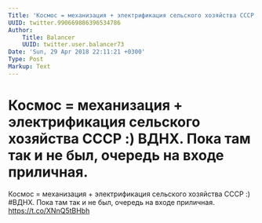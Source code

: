 ```yaml
---
Title: 'Космос = механизация + электрификация сельского хозяйства СССР :) ВДНХ. Пока там так и не был, очередь на входе приличная.'
UUID: twitter.990669886396534786
Author:
    Title: Balancer
    UUID: twitter.user.balancer73
Date: 'Sun, 29 Apr 2018 22:11:21 +0300'
Type: Post
Markup: Text
---
```


# Космос = механизация + электрификация сельского хозяйства СССР :) ВДНХ. Пока там так и не был, очередь на входе приличная.

Космос = механизация + электрификация сельского хозяйства
СССР :) #ВДНХ. Пока там так и не был, очередь на входе
приличная. https://t.co/XNnQ5tBHbh